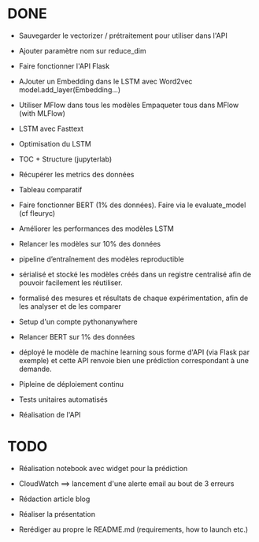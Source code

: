
# DONE

- Sauvegarder le vectorizer / prétraitement pour utiliser dans l'API

- Ajouter paramètre nom sur reduce_dim

- Faire fonctionner l'API Flask

- AJouter un Embedding dans le LSTM avec Word2vec
model.add_layer(Embedding...)

- Utiliser MFlow dans tous les modèles
Empaqueter tous dans MFlow (with MLFlow)

- LSTM avec Fasttext

- Optimisation du LSTM

- TOC + Structure (jupyterlab)

- Récupérer les metrics des données

- Tableau comparatif 

- Faire fonctionner BERT (1% des données).
Faire via le evaluate_model (cf fleuryc)


- Améliorer les performances des modèles LSTM


- Relancer les modèles sur 10% des données

- pipeline d’entraînement des modèles reproductible

- sérialisé et stocké les modèles créés dans un registre centralisé afin de pouvoir facilement les réutiliser.

- formalisé des mesures et résultats de chaque expérimentation, afin de les analyser et de les comparer


- Setup d'un compte pythonanywhere

- Relancer BERT sur 1% des données

- déployé le modèle de machine learning sous forme d'API (via Flask par exemple) et cette API renvoie bien une prédiction correspondant à une demande. 

- Pipleine de déploiement continu 

- Tests unitaires automatisés

- Réalisation de l'API

# TODO

- Réalisation notebook avec widget pour la prédiction

- CloudWatch ==> lancement d'une alerte email au bout de 3 erreurs

- Rédaction article blog

- Réaliser la présentation

- Rerédiger au propre le README.md (requirements, how to launch etc.)


